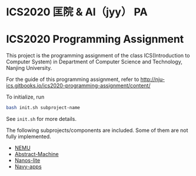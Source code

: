 # ICS2020 匡院 & AI（jyy） PA

# ICS2020 Programming Assignment

This project is the programming assignment of the class ICS(Introduction to Computer System)
in Department of Computer Science and Technology, Nanjing University.

For the guide of this programming assignment,
refer to http://nju-ics.gitbooks.io/ics2020-programming-assignment/content/

To initialize, run
```bash
bash init.sh subproject-name
```
See `init.sh` for more details.

The following subprojects/components are included. Some of them are not fully implemented.
* [NEMU](https://github.com/NJU-ProjectN/nemu)
* [Abstract-Machine](https://github.com/NJU-ProjectN/abstract-machine)
* [Nanos-lite](https://github.com/NJU-ProjectN/nanos-lite)
* [Navy-apps](https://github.com/NJU-ProjectN/navy-apps)
